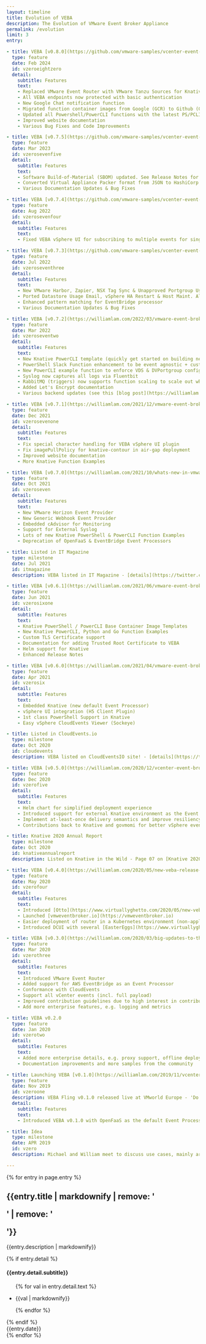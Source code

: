 ```yaml
---
layout: timeline
title: Evolution of VEBA
description: The Evolution of VMware Event Broker Appliance
permalink: /evolution
limit: 3
entry:

- title: VEBA [v0.8.0](https://github.com/vmware-samples/vcenter-event-broker-appliance/releases/tag/v0.8.0)
  type: feature
  date: Feb 2024
  id: vzeroeightzero
  detail:
    subtitle: Features
    text:
    - Replaced VMware Event Router with VMware Tanzu Sources for Knative
    - All VEBA endpoints now protected with basic authentication
    - New Google Chat notification function
    - Migrated function container images from Google (GCR) to Github (GHCR)
    - Updated all Powershell/PowerCLI functions with the latest PS/PCLI base images
    - Improved website documentation
    - Various Bug Fixes and Code Improvements

- title: VEBA [v0.7.5](https://github.com/vmware-samples/vcenter-event-broker-appliance/releases/tag/v0.7.5)
  type: feature
  date: Mar 2023
  id: vzerosevenfive
  detail:
    subtitle: Features
    text:
    - Software Build-of-Material (SBOM) updated. See Release Notes for detailed Version changes
    - Converted Virtual Appliance Packer format from JSON to HashiCorp Configuration Language (HCL)
    - Various Documentation Updates & Bug Fixes

- title: VEBA [v0.7.4](https://github.com/vmware-samples/vcenter-event-broker-appliance/releases/tag/v0.7.4)
  type: feature
  date: Aug 2022
  id: vzerosevenfour
  detail:
    subtitle: Features
    text:
    - Fixed VEBA vSphere UI for subscribing to multiple events for single function

- title: VEBA [v0.7.3](https://github.com/vmware-samples/vcenter-event-broker-appliance/releases/tag/v0.7.3)
  type: feature
  date: Jul 2022
  id: vzeroseventhree
  detail:
    subtitle: Features
    text:
    - New VMware Harbor, Zapier, NSX Tag Sync & Unapproved Portgroup Usage Functions
    - Ported Datastore Usage Email, vSphere HA Restart & Host Maint. Alarm functions to Knative
    - Enhanced pattern matching for EventBridge processor
    - Various Documentation Updates & Bug Fixes

- title: VEBA [v0.7.2](https://williamlam.com/2022/03/vmware-event-broker-appliance-veba-v0-7-2.html)
  type: feature
  date: Mar 2022
  id: vzeroseventwo
  detail:
    subtitle: Features
    text:
    - New Knative PowerCLI template (quickly get started on building new functions)
    - PowerShell Slack Function enhancement to be event agnostic + customizable message
    - New PowerCLI example function to enforce VDS & DVPortgroup configs
    - Syslog now captures all logs via Fluentbit
    - RabbitMQ (triggers) now supports function scaling to scale out when there's a burst of events
    - Added Let's Encrypt documentation
    - Various backend updates (see this [blog post](https://williamlam.com/2022/03/vmware-event-broker-appliance-veba-v0-7-2.html) for more details)

- title: VEBA [v0.7.1](https://williamlam.com/2021/12/vmware-event-broker-appliance-veba-v0-7-1.html)
  type: feature
  date: Dec 2021
  id: vzerosevenone
  detail:
    subtitle: Features
    text:
    - Fix special character handling for VEBA vSphere UI plugin
    - Fix imagePullPolicy for knative-contour in air-gap deployment
    - Improved website documentation
    - More Knative Function Examples

- title: VEBA [v0.7.0](https://williamlam.com/2021/10/whats-new-in-vmware-event-broker-appliance-veba-v0-7.html)
  type: feature
  date: Oct 2021
  id: vzeroseven
  detail:
    subtitle: Features
    text:
    - New VMware Horizon Event Provider
    - New Generic Webhook Event Provider
    - Embedded cAdvisor for Monitoring
    - Support for External Syslog
    - Lots of new Knative PowerShell & PowerCLI Function Examples
    - Deprecation of OpenFaaS & EventBridge Event Processors

- title: Listed in IT Magazine
  type: milestone
  date: Jul 2021
  id: itmagazine
  description: VEBA listed in IT Magazine - [details](https://twitter.com/lamw/status/1417984664015314947)

- title: VEBA [v0.6.1](https://williamlam.com/2021/06/vmware-event-broker-appliance-veba-v0-6-1.html)
  type: feature
  date: Jun 2021
  id: vzerosixone
  detail:
    subtitle: Features
    text:
    - Knative PowerShell / PowerCLI Base Container Image Templates
    - New Knative PowerCLI, Python and Go Function Examples
    - Custom TLS Certificate support
    - Documentation for adding Trusted Root Certificate to VEBA
    - Helm support for Knative
    - Enhanced Release Notes

- title: VEBA [v0.6.0](https://williamlam.com/2021/04/vmware-event-broker-appliance-veba-v0-6-is-now-available.html)
  type: feature
  date: Apr 2021
  id: vzerosix
  detail:
    subtitle: Features
    text:
    - Embedded Knative (new default Event Processor)​
    - vSphere UI integration (H5 Client Plugin)​
    - 1st class PowerShell Support in Knative​
    - Easy vSphere CloudEvents Viewer (Sockeye)

- title: Listed in CloudEvents.io
  type: milestone
  date: Oct 2020
  id: cloudevents
  description: VEBA listed on CloudEventsIO site! - [details](https://twitter.com/lamw/status/1362572308754305024)

- title: VEBA [v0.5.0](https://williamlam.com/2020/12/vcenter-event-broker-appliance-veba-v0-5-0.html)
  type: feature
  date: Dec 2020
  id: vzerofive
  detail:
    subtitle: Features
    text:
    - Helm chart for simplified deployment experience
    - Introduced support for external Knative environment​ as the Event Processor
    - Implement at-least-once delivery semantics and improve resiliency across all processors
    - Contributions back to Knative and govmomi for better vSphere eventing integration

- title: Knative 2020 Annual Report
  type: milestone
  date: Oct 2020
  id: knativeannualreport
  description: Listed on Knative in the Wild - Page 07 on [Knative 2020 Annual Report](https://knative.dev/community/contributing//annual_reports/Knative%202020%20Annual%20Report.pdf)

- title: VEBA [v0.4.0](https://williamlam.com/2020/05/new-veba-release-new-website-and-new-mascot.html)
  type: feature
  date: May 2020
  id: vzerofour
  detail:
    subtitle: Features
    text:
    - Introduced [Otto](https://www.virtuallyghetto.com/2020/05/new-veba-release-new-website-and-new-mascot.html)
    - Launched [vmweventbroker.io](https://vmweventbroker.io)
    - Easier deployment of router in a Kubernetes environment (non-appliance mode) → towards core vSphere integration (e.g. WCP)
    - Introduced DCUI with several [EasterEggs](https://www.virtuallyghetto.com/2020/05/new-veba-release-new-website-and-new-mascot.html)

- title: VEBA [v0.3.0](https://williamlam.com/2020/03/big-updates-to-the-vcenter-event-broker-appliance-veba-fling.html)
  type: feature
  date: Mar 2020
  id: vzerothree
  detail:
    subtitle: Features
    text:
    - Introduced VMware Event Router
    - Added support for AWS EventBridge as an Event Processor
    - Conformance with CloudEvents
    - Support all vCenter events (incl. full payload)
    - Improved contribution guidelines due to high interest in contributing to VEBA from customers/partners
    - Add more enterprise features, e.g. logging and metrics

- title: VEBA v0.2.0
  type: feature
  date: Jan 2020
  id: vzerotwo
  detail:
    subtitle: Features
    text:
    - Added more enterprise details, e.g. proxy support, offline deployments
    - Documentation improvements and more samples from the community

- title: Launching VEBA [v0.1.0](https://williamlam.com/2019/11/vcenter-event-broker-appliance-updates-vmworld-fling-community-open-source.html)
  type: feature
  date: Nov 2019
  id: vzeroone
  description: VEBA Fling v0.1.0 released live at VMworld Europe - 'Do it, do it, do it\' chants when @embano1 and @lamw ask if they should release the vCenter Event Broker Appliance fling (powered by @openfaas) live during their [session!](https://twitter.com/bbrundert/status/1192366254570508288)
  detail:
    subtitle: Features
    text:
    - Introduced VEBA v0.1.0 with OpenFaaS as the default Event Processor​ and vCenter as the Event Provider

- title: Idea
  type: milestone
  date: APR 2019
  id: vzero
  description: Michael and William meet to discuss use cases, mainly around event-driven automation/notification and compliance (changes to VMs, DRS, etc.)

---
```


{% for entry in page.entry %}
<div class="timeline-item">
    <div class="timeline-img"></div>
    <div id="{{ entry.id }}" class="timeline-content {% if entry.type == 'milestone' %}milestone{% else if entry.type == 'feature' %}feature{% endif %}">
        <h2 class="post-title"> 
          {{entry.title | markdownify | remove: '<p>' | remove: '</p>'}}
        </h2>
        <p>{{entry.description | markdownify}}</p>
        {% if entry.detail %}
            <h4 class="post-subtitle"> 
                {{entry.detail.subtitle}}
            </h4>
            <ul>
            {% for val in entry.detail.text %}
                <li>
                    <p>{{val | markdownify}}</p>
                </li>
            {% endfor %}
            </ul>
        {% endif %}
        <div class="date">{{entry.date}}</div>
    </div>
</div>
{% endfor %}
